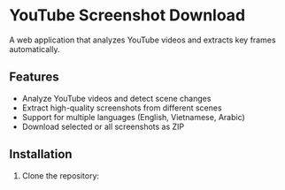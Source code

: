 # YouTube Screenshot Download

A web application that analyzes YouTube videos and extracts key frames automatically.

## Features

- Analyze YouTube videos and detect scene changes
- Extract high-quality screenshots from different scenes
- Support for multiple languages (English, Vietnamese, Arabic)
- Download selected or all screenshots as ZIP

## Installation

1. Clone the repository:
